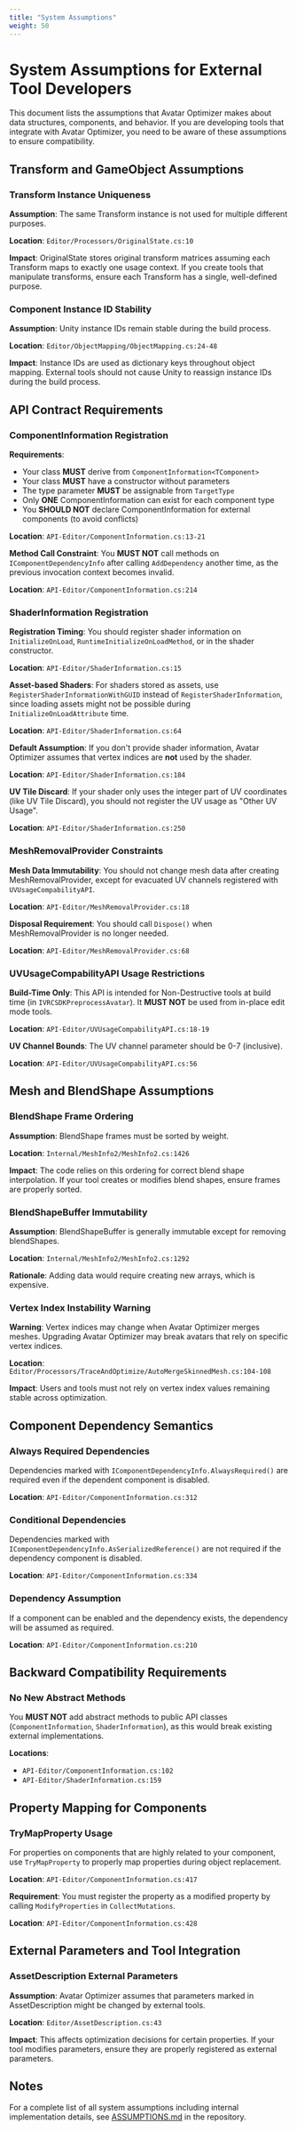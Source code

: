 ```yaml
---
title: "System Assumptions"
weight: 50
---
```


# System Assumptions for External Tool Developers

This document lists the assumptions that Avatar Optimizer makes about data structures, components, and behavior. If you are developing tools that integrate with Avatar Optimizer, you need to be aware of these assumptions to ensure compatibility.

## Transform and GameObject Assumptions

### Transform Instance Uniqueness
**Assumption**: The same Transform instance is not used for multiple different purposes.

**Location**: `Editor/Processors/OriginalState.cs:10`

**Impact**: OriginalState stores original transform matrices assuming each Transform maps to exactly one usage context. If you create tools that manipulate transforms, ensure each Transform has a single, well-defined purpose.

### Component Instance ID Stability
**Assumption**: Unity instance IDs remain stable during the build process.

**Location**: `Editor/ObjectMapping/ObjectMapping.cs:24-48`

**Impact**: Instance IDs are used as dictionary keys throughout object mapping. External tools should not cause Unity to reassign instance IDs during the build process.

## API Contract Requirements

### ComponentInformation Registration

**Requirements**:
- Your class **MUST** derive from `ComponentInformation<TComponent>`
- Your class **MUST** have a constructor without parameters
- The type parameter **MUST** be assignable from `TargetType`
- Only **ONE** ComponentInformation can exist for each component type
- You **SHOULD NOT** declare ComponentInformation for external components (to avoid conflicts)

**Location**: `API-Editor/ComponentInformation.cs:13-21`

**Method Call Constraint**: You **MUST NOT** call methods on `IComponentDependencyInfo` after calling `AddDependency` another time, as the previous invocation context becomes invalid.

**Location**: `API-Editor/ComponentInformation.cs:214`

### ShaderInformation Registration

**Registration Timing**: You should register shader information on `InitializeOnLoad`, `RuntimeInitializeOnLoadMethod`, or in the shader constructor.

**Location**: `API-Editor/ShaderInformation.cs:15`

**Asset-based Shaders**: For shaders stored as assets, use `RegisterShaderInformationWithGUID` instead of `RegisterShaderInformation`, since loading assets might not be possible during `InitializeOnLoadAttribute` time.

**Location**: `API-Editor/ShaderInformation.cs:64`

**Default Assumption**: If you don't provide shader information, Avatar Optimizer assumes that vertex indices are **not** used by the shader.

**Location**: `API-Editor/ShaderInformation.cs:184`

**UV Tile Discard**: If your shader only uses the integer part of UV coordinates (like UV Tile Discard), you should not register the UV usage as "Other UV Usage".

**Location**: `API-Editor/ShaderInformation.cs:250`

### MeshRemovalProvider Constraints

**Mesh Data Immutability**: You should not change mesh data after creating MeshRemovalProvider, except for evacuated UV channels registered with `UVUsageCompabilityAPI`.

**Location**: `API-Editor/MeshRemovalProvider.cs:18`

**Disposal Requirement**: You should call `Dispose()` when MeshRemovalProvider is no longer needed.

**Location**: `API-Editor/MeshRemovalProvider.cs:68`

### UVUsageCompabilityAPI Usage Restrictions

**Build-Time Only**: This API is intended for Non-Destructive tools at build time (in `IVRCSDKPreprocessAvatar`). It **MUST NOT** be used from in-place edit mode tools.

**Location**: `API-Editor/UVUsageCompabilityAPI.cs:18-19`

**UV Channel Bounds**: The UV channel parameter should be 0-7 (inclusive).

**Location**: `API-Editor/UVUsageCompabilityAPI.cs:56`

## Mesh and BlendShape Assumptions

### BlendShape Frame Ordering
**Assumption**: BlendShape frames must be sorted by weight.

**Location**: `Internal/MeshInfo2/MeshInfo2.cs:1426`

**Impact**: The code relies on this ordering for correct blend shape interpolation. If your tool creates or modifies blend shapes, ensure frames are properly sorted.

### BlendShapeBuffer Immutability
**Assumption**: BlendShapeBuffer is generally immutable except for removing blendShapes.

**Location**: `Internal/MeshInfo2/MeshInfo2.cs:1292`

**Rationale**: Adding data would require creating new arrays, which is expensive.

### Vertex Index Instability Warning
**Warning**: Vertex indices may change when Avatar Optimizer merges meshes. Upgrading Avatar Optimizer may break avatars that rely on specific vertex indices.

**Location**: `Editor/Processors/TraceAndOptimize/AutoMergeSkinnedMesh.cs:104-108`

**Impact**: Users and tools must not rely on vertex index values remaining stable across optimization.

## Component Dependency Semantics

### Always Required Dependencies
Dependencies marked with `IComponentDependencyInfo.AlwaysRequired()` are required even if the dependent component is disabled.

**Location**: `API-Editor/ComponentInformation.cs:312`

### Conditional Dependencies
Dependencies marked with `IComponentDependencyInfo.AsSerializedReference()` are not required if the dependency component is disabled.

**Location**: `API-Editor/ComponentInformation.cs:334`

### Dependency Assumption
If a component can be enabled and the dependency exists, the dependency will be assumed as required.

**Location**: `API-Editor/ComponentInformation.cs:210`

## Backward Compatibility Requirements

### No New Abstract Methods
You **MUST NOT** add abstract methods to public API classes (`ComponentInformation`, `ShaderInformation`), as this would break existing external implementations.

**Locations**: 
- `API-Editor/ComponentInformation.cs:102`
- `API-Editor/ShaderInformation.cs:159`

## Property Mapping for Components

### TryMapProperty Usage
For properties on components that are highly related to your component, use `TryMapProperty` to properly map properties during object replacement.

**Location**: `API-Editor/ComponentInformation.cs:417`

**Requirement**: You must register the property as a modified property by calling `ModifyProperties` in `CollectMutations`.

**Location**: `API-Editor/ComponentInformation.cs:428`

## External Parameters and Tool Integration

### AssetDescription External Parameters
**Assumption**: Avatar Optimizer assumes that parameters marked in AssetDescription might be changed by external tools.

**Location**: `Editor/AssetDescription.cs:43`

**Impact**: This affects optimization decisions for certain properties. If your tool modifies parameters, ensure they are properly registered as external parameters.

## Notes

For a complete list of all system assumptions including internal implementation details, see [ASSUMPTIONS.md](https://github.com/anatawa12/AvatarOptimizer/blob/master/ASSUMPTIONS.md) in the repository.
